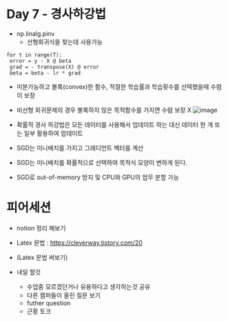 
# Day 7 - 경사하강법

* np.linalg.pinv
  * 선형회귀식을 찾는데 사용가능
```
for t in range(T):
 error = y - X @ beta
 grad = - transpose(X) @ error
 beta = beta - lr * grad
```
* 미분가능하고 볼록(convex)한 함수, 적절한 학습률과 학습횟수를 선택했을때 수렴이 보장
* 비선형 회귀문제의 경우 볼록하지 않은 목적함수를 가지면 수렴 보장 X
![image](https://user-images.githubusercontent.com/61140071/105865320-2a5a6600-6036-11eb-8f2d-137a08549dda.png)

* 확률적 경사 하강법은 모든 데이터를 사용해서 업데이트 하는 대신 데이터 한 개 또는 일부 활용하여 업데이트
* SGD는 미니배치를 가지고 그래디언트 벡터를 계산
* SGD는 미니배치를 확률적으로 선택하여 목적식 모양이 변하게 된다.
* SGD로 out-of-memory 방지 및 CPU와 GPU의 업무 분할 가능



# 피어세션

- notion 정리 해보기<br>
- Latex 문법 : https://cleverway.tistory.com/20
- (Latex 문법 써보기)

- 내일 할것
  - 수업중 모르겠던거나 유용하다고 생각하는것 공유
  - 다른 캠퍼들이 올린 질문 보기
  - futher question
  - 근황 토크










 
 
  


  
